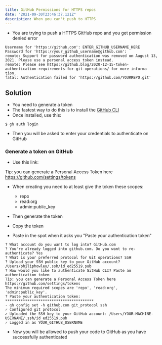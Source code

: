 ```yaml
---
title: GitHub Permissions for HTTPS repos
date: "2021-09-30T23:46:37.121Z"
description: When you can't push to HTTPS 
---
```


* You are trying to push a HTTPS GitHub repo and you get permission denied error

```
Username for 'https://github.com': ENTER_GITHUB_USERNAME_HERE
Password for 'https://your_github_username@github.com':
remote: Support for password authentication was removed on August 13, 2021. Please use a personal access token instead.
remote: Please see https://github.blog/2020-12-15-token-authentication-requirements-for-git-operations/ for more informa
tion.
fatal: Authentication failed for 'https://github.com/YOURREPO.git'
```

## Solution
* You need to generate a token
* The fastest way to do this is to install the <a href="https://cli.github.com/" target="_blank">GitHub CLI</a>
* Once installed, use this:  

`$ gh auth login`

* Then you will be asked to enter your credentials to authenticate on GitHub

### Generate a token on GitHub
* Use this link:

Tip: you can generate a Personal Access Token here https://github.com/settings/tokens

* When creating you need to at least give the token these scopes: 
  - repo
  - read:org
  - admin:public_key

* Then generate the token
* Copy the token
* Paste in the spot when it asks you "Paste your authentication token"

```
? What account do you want to log into? GitHub.com
? You're already logged into github.com. Do you want to re-authenticate? Yes
? What is your preferred protocol for Git operations? SSH
? Upload your SSH public key to your GitHub account? /Users/philiphowley/.ssh/id_ed25519.pub
? How would you like to authenticate GitHub CLI? Paste an authentication token
Tip: you can generate a Personal Access Token here https://github.com/settings/tokens
The minimum required scopes are 'repo', 'read:org', 'admin:public_key'.
? Paste your authentication token: ****************************************
- gh config set -h github.com git_protocol ssh
✓ Configured git protocol
✓ Uploaded the SSH key to your GitHub account: /Users/YOUR-MACHINE-USERNAME/.ssh/id_ed25519.pub
✓ Logged in as YOUR_GITHUB_USERNAME
```

* Now you will be allowed to push your code to GitHub as you have successfully authenticated
